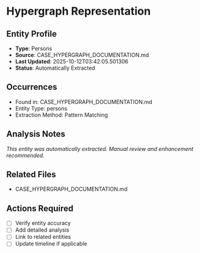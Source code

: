 # Hypergraph Representation

## Entity Profile
- **Type**: Persons
- **Source**: CASE_HYPERGRAPH_DOCUMENTATION.md
- **Last Updated**: 2025-10-12T03:42:05.501306
- **Status**: Automatically Extracted

## Occurrences
- Found in: CASE_HYPERGRAPH_DOCUMENTATION.md
- Entity Type: persons
- Extraction Method: Pattern Matching

## Analysis Notes
*This entity was automatically extracted. Manual review and enhancement recommended.*

## Related Files
- CASE_HYPERGRAPH_DOCUMENTATION.md

## Actions Required
- [ ] Verify entity accuracy
- [ ] Add detailed analysis
- [ ] Link to related entities
- [ ] Update timeline if applicable
